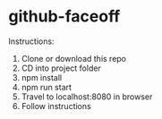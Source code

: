 # github-faceoff

Instructions:
1. Clone or download this repo
2. CD into project folder
3. npm install
4. npm run start
5. Travel to localhost:8080 in browser
6. Follow instructions
